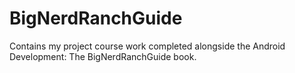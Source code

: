 # BigNerdRanchGuide
Contains my project course work completed alongside the Android Development: The BigNerdRanchGuide book.
